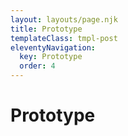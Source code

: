 ```yaml
---
layout: layouts/page.njk
title: Prototype
templateClass: tmpl-post
eleventyNavigation:
  key: Prototype
  order: 4
---
```


# Prototype